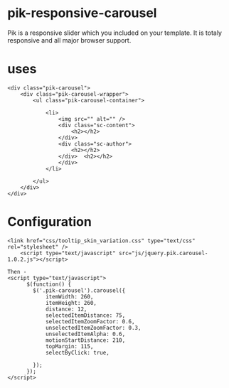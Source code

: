 # pik-responsive-carousel
Pik is a responsive slider which you included on your template. It is totaly responsive and all major browser support.

# uses


	<div class="pik-carousel">
		<div class="pik-carousel-wrapper">
			<ul class="pik-carousel-container">
	
				<li>
					<img src="" alt="" />
					<div class="sc-content">
						<h2></h2>
					</div>
					<div class="sc-author">
						<h2></h2>
					</div>	<h2></h2>
					</div>
				</li>
	
			</ul>
		</div>
	</div>
		
# Configuration
	<link href="css/tooltip_skin_variation.css" type="text/css" rel="stylesheet" />
      	<script type="text/javascript" src="js/jquery.pik.carousel-1.0.2.js"></script>

	Then - 
	<script type="text/javascript">
	      $(function() {
	      	$('.pik-carousel').carousel({
	      		itemWidth: 260,
	      		itemHeight: 260,
	      		distance: 12,
	      		selectedItemDistance: 75,
	      		selectedItemZoomFactor: 0.6,
	      		unselectedItemZoomFactor: 0.3,
	      		unselectedItemAlpha: 0.6,
	      		motionStartDistance: 210,
	      		topMargin: 115,
	      		selectByClick: true,
	      		
	      	});
	      });	
	</script>

